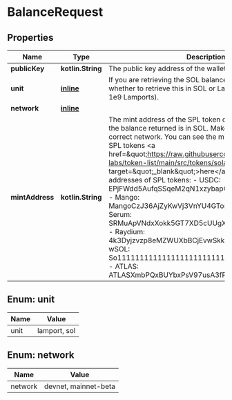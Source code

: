 
# BalanceRequest

## Properties
Name | Type | Description | Notes
------------ | ------------- | ------------- | -------------
**publicKey** | **kotlin.String** | The public key address of the wallet | 
**unit** | [**inline**](#Unit) | If you are retrieving the SOL balance, you can select whether to retrieve this in SOL or Lamport units (1 SOL &#x3D; 1e9 Lamports). |  [optional]
**network** | [**inline**](#Network) |  |  [optional]
**mintAddress** | **kotlin.String** | The mint address of the SPL token or NFT. If not provided, the balance returned is in SOL. Make sure to use the correct network.  You can see the mint addresses of popular SPL tokens &lt;a href&#x3D;\&quot;https://raw.githubusercontent.com/solana-labs/token-list/main/src/tokens/solana.tokenlist.json\&quot; target&#x3D;\&quot;_blank\&quot;&gt;here&lt;/a&gt;.  Some example mint addresses of SPL tokens: - USDC: EPjFWdd5AufqSSqeM2qN1xzybapC8G4wEGGkZwyTDt1v - Mango: MangoCzJ36AjZyKwVj3VnYU4GTonjfVEnJmvvWaxLac - Serum: SRMuApVNdxXokk5GT7XD5cUUgXMBCoAz2LHeuAoKWRt - Raydium: 4k3Dyjzvzp8eMZWUXbBCjEvwSkkk59S5iCNLY3QrkX6R - wSOL: So11111111111111111111111111111111111111112 - ATLAS: ATLASXmbPQxBUYbxPsV97usA3fPQYEqzQBUHgiFCUsXx |  [optional]


<a name="Unit"></a>
## Enum: unit
Name | Value
---- | -----
unit | lamport, sol


<a name="Network"></a>
## Enum: network
Name | Value
---- | -----
network | devnet, mainnet-beta



